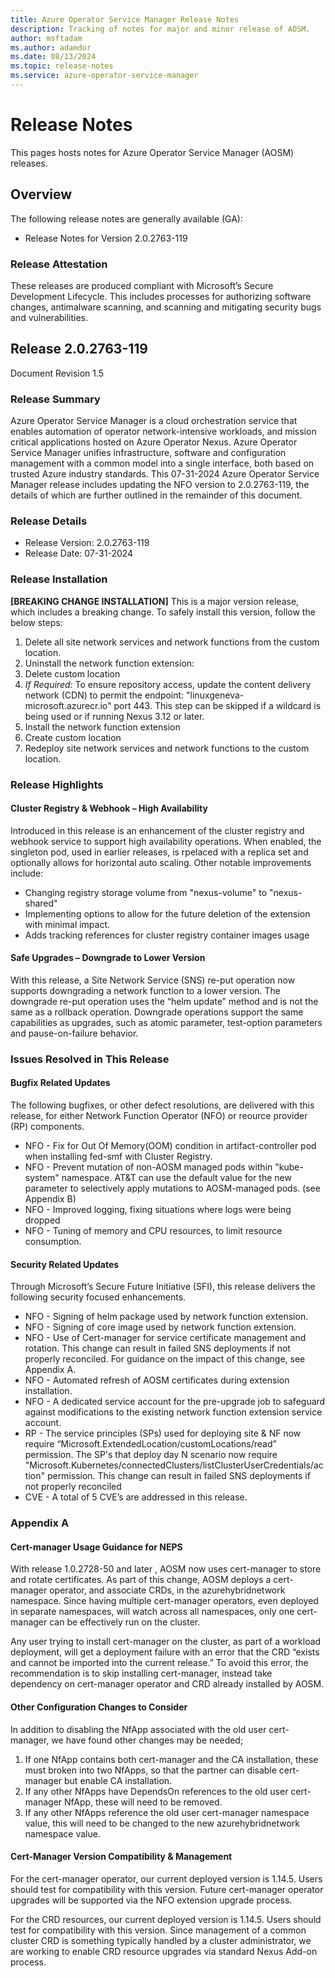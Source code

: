 ```yaml
---
title: Azure Operator Service Manager Release Notes
description: Tracking of notes for major and minor release of AOSM.
author: msftadam
ms.author: adamdor
ms.date: 08/13/2024
ms.topic: release-notes
ms.service: azure-operator-service-manager
---
```


# Release Notes

This pages hosts  notes for Azure Operator Service Manager (AOSM) releases.

## Overview

The following release notes are generally available (GA):

* Release Notes for Version 2.0.2763-119

### Release Attestation
These releases are produced compliant with Microsoft’s Secure Development Lifecycle.  This includes processes for authorizing software changes, antimalware scanning, and scanning and mitigating security bugs and vulnerabilities.

## Release 2.0.2763-119

Document Revision 1.5

### Release Summary
Azure Operator Service Manager is a cloud orchestration service that enables automation of operator network-intensive workloads, and mission critical applications hosted on Azure Operator Nexus.  Azure Operator Service Manager unifies infrastructure, software and configuration management with a common model into a single interface, both based on trusted Azure industry standards.  This 07-31-2024 Azure Operator Service Manager release includes updating the NFO version to 2.0.2763-119, the details of which are further outlined in the remainder of this document.

### Release Details
* Release Version: 2.0.2763-119
* Release Date: 07-31-2024

### Release Installation
**[BREAKING CHANGE INSTALLATION]** This is a major version release, which includes a breaking change. To safely install this version, follow the below steps:
1.	Delete all site network services and network functions from the custom location.
2.	Uninstall the network function extension: 
3.	Delete custom location
4.	_If Required:_ To ensure repository access, update the content delivery network (CDN) to permit the endpoint: "linuxgeneva-microsoft.azurecr.io" port 443. This step can be skipped if a wildcard is being used or if running Nexus 3.12 or later.
5.	Install the network function extension
6.	Create custom location
7.	Redeploy site network services and network functions to the custom location.

### Release Highlights
#### Cluster Registry & Webhook – High Availability 
Introduced in this release is an enhancement of the cluster registry and webhook service to support high availability operations.  When enabled, the singleton pod, used in earlier releases, is rpelaced with a replica set and optionally allows for horizontal auto scaling. Other notable improvements include:
* Changing registry storage volume from "nexus-volume" to "nexus-shared"
* Implementing options to allow for the future deletion of the extension with minimal impact.
* Adds tracking references for cluster registry container images usage

#### Safe Upgrades – Downgrade to Lower Version 
With this release, a Site Network Service (SNS) re-put operation now supports downgrading a network function to a lower version.  The downgrade re-put operation uses the “helm update” method and is not the same as a rollback operation.  Downgrade operations support the same capabilities as upgrades, such as atomic parameter, test-option parameters and pause-on-failure behavior.

### Issues Resolved in This Release 

#### Bugfix Related Updates
The following bugfixes, or other defect resolutions, are delivered with this release, for either Network Function Operator (NFO) or reource provider (RP) components.

* NFO	- Fix for Out Of Memory(OOM) condition in artifact-controller pod when installing fed-smf with Cluster Registry.
* NFO	- Prevent mutation of non-AOSM managed pods within "kube-system" namespace. AT&T can use the default value for the new parameter to selectively apply mutations to AOSM-managed pods. (see Appendix B)
* NFO	- Improved logging, fixing situations where logs were being dropped
* NFO	- Tuning of memory and CPU resources, to limit resource consumption.

#### Security Related Updates
Through Microsoft’s Secure Future Initiative (SFI), this release delivers the following security focused enhancements.

* NFO	- Signing of helm package used by network function extension.
* NFO	- Signing of core image used by network function extension.
* NFO	- Use of Cert-manager for service certificate management and rotation.  This change can result in failed SNS deployments if not properly reconciled.  For guidance on the impact of this change, see Appendix A.
* NFO	- Automated refresh of AOSM certificates during extension installation.
* NFO	- A dedicated service account for the pre-upgrade job to safeguard against modifications to the existing network function extension service account.
* RP - The service principles (SPs) used for deploying site & NF now require “Microsoft.ExtendedLocation/customLocations/read” permission.  The SP's that deploy day N scenario now require "Microsoft.Kubernetes/connectedClusters/listClusterUserCredentials/action" permission. This change can result in failed SNS deployments if not properly reconciled
* CVE	- A total of 5 CVE’s are addressed in this release.

### Appendix A
#### Cert-manager Usage Guidance for NEPS
With release 1.0.2728-50 and later , AOSM now uses cert-manager to store and rotate certificates. As part of this change, AOSM deploys a cert-manager operator, and associate CRDs, in the azurehybridnetwork namespace. Since having multiple cert-manager operators, even deployed in separate namespaces, will watch across all namespaces, only one cert-manager can be effectively run on the cluster.

Any user trying to install cert-manager on the cluster, as part of a workload deployment, will get a deployment failure with an error that the CRD “exists and cannot be imported into the current release.”  To avoid this error, the recommendation is to skip installing cert-manager, instead take dependency on cert-manager operator and CRD already installed by AOSM.

#### Other Configuration Changes to Consider

In addition to disabling the NfApp associated with the old user cert-manager, we have found other changes may be needed;
1.	If one NfApp contains both cert-manager and the CA installation, these must broken into two NfApps, so that the partner can disable cert-manager but enable CA installation.
2.	If any other NfApps have DependsOn references to the old user cert-manager NfApp, these will need to be removed. 
3.	If any other NfApps reference the old user cert-manager namespace value, this will need to be changed to the new azurehybridnetwork namespace value.  

#### Cert-Manager Version Compatibility & Management

For the cert-manager operator, our current deployed version is 1.14.5.  Users should test for compatibility with this version.  Future cert-manager operator upgrades will be supported via the NFO extension upgrade process. 

For the CRD resources, our current deployed version is 1.14.5.  Users should test for compatibility with this version.  Since management of a common cluster CRD is something typically handled by a cluster administrator, we are working to enable CRD resource upgrades via standard Nexus Add-on process.
